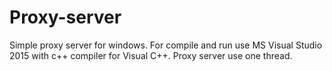# Proxy-server
Simple proxy server for windows. For compile and run use MS Visual Studio 2015 with c++ compiler for Visual C++. Proxy server use one thread.
